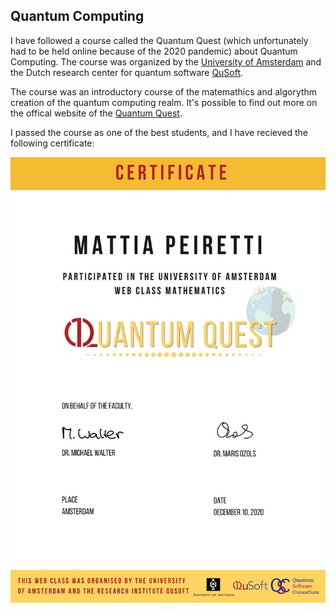 ## Quantum Computing

I have followed a course called the Quantum Quest (which unfortunately had to be held online because of the 2020 pandemic) about Quantum Computing.
The course was organized by the [University of Amsterdam](https://en.uva.nl/) and the Dutch research center for quantum software [QuSoft](https://www.qusoft.org/).

The course was an introductory course of the matemathics and algorythm creation of the quantum computing realm.
It's possible to find out more on the offical website of the [Quantum Quest](http://quantum-quest.nl/).

I passed the course as one of the best students, and I have recieved the following certificate:

![](CertificateQQ.jpg)
